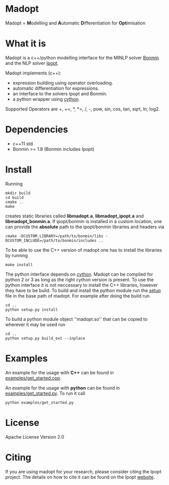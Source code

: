 Madopt
======
Madopt = **M**odelling and **A**utomatic **D**ifferentiation for **Opt**imisation

What it is
==========

Madopt is a c++/python modelling interface for the MINLP solver [Bonmin](https://projects.coin-or.org/Bonmin) and the NLP solver [Ipopt](https://projects.coin-or.org/Ipopt).

Madopt implements (c++):
- expression building using operator overloading. 
- automatic differentiation for expressions.
- an interface to the solvers Ipopt and Bonmin.
- a python wrapper using [cython](http://cython.org/).

Supported Operators are 
+, +=, *, *=, /, -, pow, sin, cos, tan, sqrt, ln, log2.

Dependencies
============
- c++11 std
- Bonmin >= 1.8
(Bonmin includes Ipopt)

Install
=======
Running
```
mkdir build
cd build
cmake ..
make
```
creates static libraries called **libmadopt.a**, **libmadopt_ipopt.a** and **libmadopt_bonmin.a**.
If ipopt/bonmin is installed in a custom location, one can provide the **absolute** path to the ipopt/bonmin libraries and headers via

```
cmake -DCUSTOM_LIBRARY=/path/to/bonmin/libs -DCUSTOM_INCLUDE=/path/to/bonmin/includes ..
```

To be able to use the C++ version of madopt one has to install the libraries by running
```
make install
```

The python interface depends on [cython](http://cython.org/). 
Madopt can be complied for python 2 or 3 as long as the right cython version is present.
To use the python interface it is not neccessary to install the C++ libraries, however they have to be build.
To build and install the python module run the [setup](setup.py) file in the base path of madopt. For example after doing the build run
```
cd ..
python setup.py install
```

To build a python module object ''madopt.so'' that can be copied to wherever it may be used run
```
cd ..
python setup.py build_ext --inplace
```

Examples
========
An example for the usage with **C++** can be found in [examples/get_started.cpp](examples/get_started.cpp).

An example for the usage with **python** can be found in [examples/get_started.py](examples/get_started.py). To run it call
```
python examples/get_started.py
```

License
=======

Apache License Version 2.0

Citing
======

If you are using madopt for your research, please consider citing the Ipopt project. The details on how to cite it can be found on the Ipopt [website](https://projects.coin-or.org/Ipopt).
